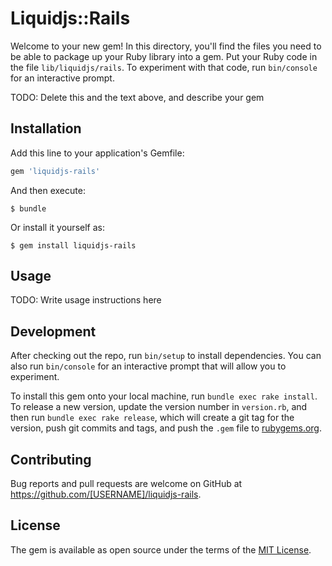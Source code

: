 # Liquidjs::Rails

Welcome to your new gem! In this directory, you'll find the files you need to be able to package up your Ruby library into a gem. Put your Ruby code in the file `lib/liquidjs/rails`. To experiment with that code, run `bin/console` for an interactive prompt.

TODO: Delete this and the text above, and describe your gem

## Installation

Add this line to your application's Gemfile:

```ruby
gem 'liquidjs-rails'
```

And then execute:

    $ bundle

Or install it yourself as:

    $ gem install liquidjs-rails

## Usage

TODO: Write usage instructions here

## Development

After checking out the repo, run `bin/setup` to install dependencies. You can also run `bin/console` for an interactive prompt that will allow you to experiment.

To install this gem onto your local machine, run `bundle exec rake install`. To release a new version, update the version number in `version.rb`, and then run `bundle exec rake release`, which will create a git tag for the version, push git commits and tags, and push the `.gem` file to [rubygems.org](https://rubygems.org).

## Contributing

Bug reports and pull requests are welcome on GitHub at https://github.com/[USERNAME]/liquidjs-rails.

## License

The gem is available as open source under the terms of the [MIT License](https://opensource.org/licenses/MIT).
